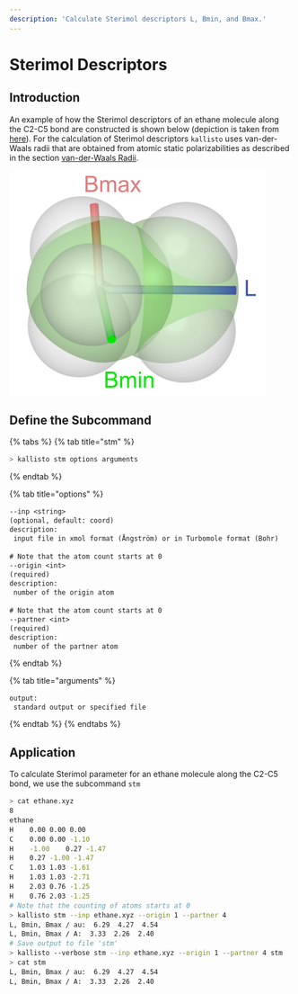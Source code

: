 ```yaml
---
description: 'Calculate Sterimol descriptors L, Bmin, and Bmax.'
---
```


# Sterimol Descriptors

## Introduction

An example of how the Sterimol descriptors of an ethane molecule along the C2-C5 bond are constructed is shown below \(depiction is taken from [here](https://github.com/bobbypaton/DBSTEP)\). For the calculation of Sterimol descriptors `kallisto` uses van-der-Waals radii that are obtained from atomic static polarizabilities as described in the section [van-der-Waals Radii](https://app.gitbook.com/@ehjc/s/kallisto/~/drafts/-MRAfxINKqRBUyA1POhp/features/vdw).

![](../.gitbook/assets/sterimol_new.png)

## Define the Subcommand

{% tabs %}
{% tab title="stm" %}
```bash
> kallisto stm options arguments
```
{% endtab %}

{% tab title="options" %}
```markup
--inp <string> 
(optional, default: coord)
description: 
 input file in xmol format (Ångström) or in Turbomole format (Bohr)

# Note that the atom count starts at 0
--origin <int>
(required)
description:
 number of the origin atom

# Note that the atom count starts at 0
--partner <int>
(required)
description:
 number of the partner atom
```
{% endtab %}

{% tab title="arguments" %}
```text
output: 
 standard output or specified file
```
{% endtab %}
{% endtabs %}

## Application

To calculate Sterimol parameter for an ethane molecule along the C2-C5 bond, we use the subcommand `stm`

```bash
> cat ethane.xyz
8
ethane
H    0.00 0.00 0.00
C    0.00 0.00 -1.10
H    -1.00    0.27 -1.47
H    0.27 -1.00 -1.47
C    1.03 1.03 -1.61
H    1.03 1.03 -2.71
H    2.03 0.76 -1.25
H    0.76 2.03 -1.25
# Note that the counting of atoms starts at 0
> kallisto stm --inp ethane.xyz --origin 1 --partner 4
L, Bmin, Bmax / au:  6.29  4.27  4.54
L, Bmin, Bmax / A:  3.33  2.26  2.40
# Save output to file 'stm'
> kallisto --verbose stm --inp ethane.xyz --origin 1 --partner 4 stm
> cat stm
L, Bmin, Bmax / au:  6.29  4.27  4.54
L, Bmin, Bmax / A:  3.33  2.26  2.40
```

